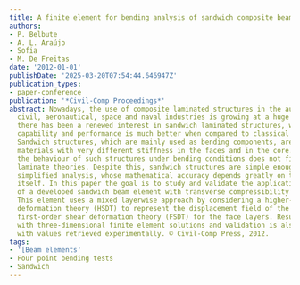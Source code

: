 ```yaml
---
title: A finite element for bending analysis of sandwich composite beams
authors:
- P. Belbute
- A. L. Araújo
- Sofia
- M. De Freitas
date: '2012-01-01'
publishDate: '2025-03-20T07:54:44.646947Z'
publication_types:
- paper-conference
publication: '*Civil-Comp Proceedings*'
abstract: Nowadays, the use of composite laminated structures in the automobile, railroad,
  civil, aeronautical, space and naval industries is growing at a huge rate. Recently,
  there has been a renewed interest in sandwich laminated structures, whose bending
  capability and performance is much better when compared to classical laminates.
  Sandwich structures, which are mainly used as bending components, are formed by
  materials with very different stiffness in the faces and in the core. Therefore
  the behaviour of such structures under bending conditions does not fit the classical
  laminate theories. Despite this, sandwich structures are simple enough to allow
  simplified analysis, whose mathematical accuracy depends greatly on the structure
  itself. In this paper the goal is to study and validate the application in bending
  of a developed sandwich beam element with transverse compressibility of the core.
  This element uses a mixed layerwise approach by considering a higher-order shear
  deformation theory (HSDT) to represent the displacement field of the core and a
  first-order shear deformation theory (FSDT) for the face layers. Results are compared
  with three-dimensional finite element solutions and validation is also conducted
  with values retrieved experimentally. © Civil-Comp Press, 2012.
tags:
- '[Beam elements'
- Four point bending tests
- Sandwich
---
```

